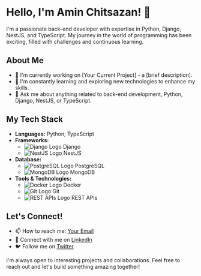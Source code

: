 # Hello, I'm Amin Chitsazan! 👋

I'm a passionate back-end developer with expertise in Python, Django, NestJS, and TypeScript. My journey in the world of programming has been exciting, filled with challenges and continuous learning.

## About Me

- 🔭 I'm currently working on [Your Current Project] - a [brief description].
- 🌱 I'm constantly learning and exploring new technologies to enhance my skills.
- 💬 Ask me about anything related to back-end development, Python, Django, NestJS, or TypeScript.

## My Tech Stack

- **Languages:** Python, TypeScript
- **Frameworks:** 
  - ![Django Logo](images/django_logo.png) Django
  - ![NestJS Logo](images/nestjs_logo.png) NestJS
- **Database:** 
  - ![PostgreSQL Logo](images/postgresql_logo.png) PostgreSQL
  - ![MongoDB Logo](images/mongodb_logo.png) MongoDB
- **Tools & Technologies:** 
  - ![Docker Logo](images/docker_logo.png) Docker
  - ![Git Logo](images/git_logo.png) Git
  - ![REST APIs Logo](images/restapis_logo.png) REST APIs


## Let's Connect!

- 📫 How to reach me: [Your Email](amincht81@gmail.com)
- 💼 Connect with me on [LinkedIn](https://www.linkedin.com/in/amin-chitsazan-892484221/)
- 🐦 Follow me on [Twitter](https://twitter.com/yourtwitterhandle/)

I'm always open to interesting projects and collaborations. Feel free to reach out and let's build something amazing together!
